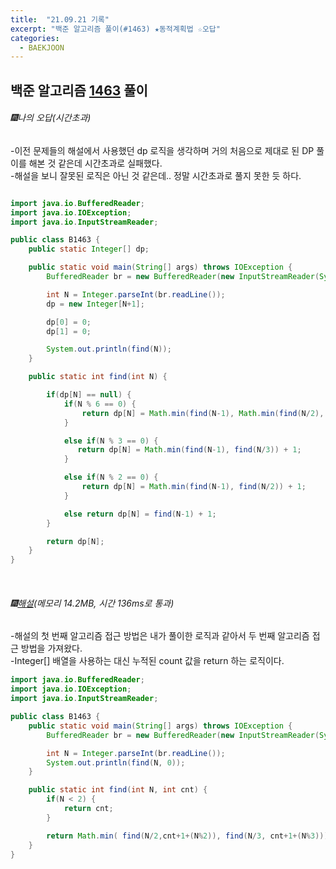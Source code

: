 ```yaml
---
title:  "21.09.21 기록"
excerpt: "백준 알고리즘 풀이(#1463) ★동적계획법 ☆오답"
categories:
  - BAEKJOON
---
```



## 백준 알고리즘 [1463](https://www.acmicpc.net/problem/1463) 풀이

###### 🎆나의 오답(시간초과)<br/>
-이전 문제들의 해설에서 사용했던 dp 로직을 생각하며 거의 처음으로 제대로 된 DP 풀이를 해본 것 같은데 시간초과로 실패했다.<br>
-해설을 보니 잘못된 로직은 아닌 것 같은데.. 정말 시간초과로 풀지 못한 듯 하다.<br>

```java

import java.io.BufferedReader;
import java.io.IOException;
import java.io.InputStreamReader;

public class B1463 {
    public static Integer[] dp;

    public static void main(String[] args) throws IOException {
        BufferedReader br = new BufferedReader(new InputStreamReader(System.in));

        int N = Integer.parseInt(br.readLine());
        dp = new Integer[N+1];

        dp[0] = 0;
        dp[1] = 0;

        System.out.println(find(N));
    }

    public static int find(int N) {

        if(dp[N] == null) {
            if(N % 6 == 0) {
                return dp[N] = Math.min(find(N-1), Math.min(find(N/2), find(N/3))) + 1;
            }

            else if(N % 3 == 0) {
               return dp[N] = Math.min(find(N-1), find(N/3)) + 1;
            }

            else if(N % 2 == 0) {
                return dp[N] = Math.min(find(N-1), find(N/2)) + 1;
            }

            else return dp[N] = find(N-1) + 1;
        }

        return dp[N];
    }
}
```
<br>

###### 🎆[해설](https://st-lab.tistory.com/133)(메모리 14.2MB, 시간 136ms로 통과)<br/>
-해설의 첫 번째 알고리즘 접근 방법은 내가 풀이한 로직과 같아서 두 번째 알고리즘 접근 방법을 가져왔다.<br>
-Integer[] 배열을 사용하는 대신 누적된 count 값을 return 하는 로직이다.<br>

```java
import java.io.BufferedReader;
import java.io.IOException;
import java.io.InputStreamReader;

public class B1463 {
    public static void main(String[] args) throws IOException {
        BufferedReader br = new BufferedReader(new InputStreamReader(System.in));

        int N = Integer.parseInt(br.readLine());
        System.out.println(find(N, 0));
    }

    public static int find(int N, int cnt) {
        if(N < 2) {
            return cnt;
        }

        return Math.min( find(N/2,cnt+1+(N%2)), find(N/3, cnt+1+(N%3)));
    }
}
```
